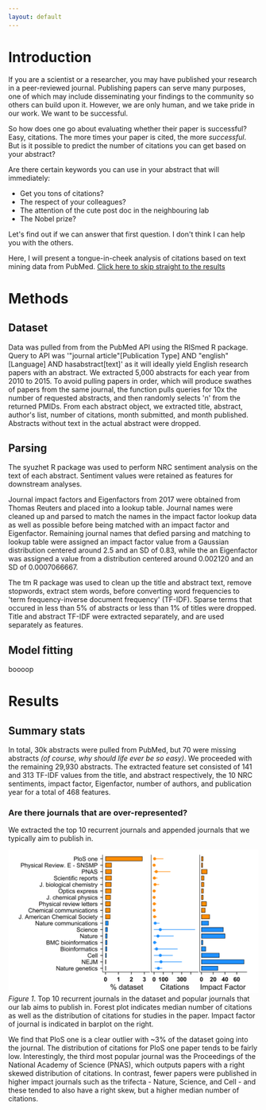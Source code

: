 ```yaml
---
layout: default
---
```


# Introduction

If you are a scientist or a researcher, you may have published your research in a peer-reviewed journal. Publishing papers can serve many purposes, one of which may include disseminating your findings to the community so others can build upon it. However, we are only human, and we take pride in our work. We want to be successful.

So how does one go about evaluating whether their paper is successful? Easy, citations. 
The more times your paper is cited, the more _successful_. But is it possible to predict the number of citations you can get based on your abstract? 

Are there certain keywords you can use in your abstract that will immediately:
- Get you tons of citations? 
- The respect of your colleagues?
- The attention of the cute post doc in the neighbouring lab
- The Nobel prize? 

Let's find out if we can answer that first question. I don't think I can help you with the others.

Here, I will present a tongue-in-cheek analysis of citations based on text mining data from PubMed. 
[Click here to skip straight to the results](https://huangchv.github.io/fun_with_pubmed#Results)

# Methods
## Dataset 
Data was pulled from from the PubMed API using the RISmed R package. Query to API was '"journal article"[Publication Type] AND "english"[Language] AND hasabstract[text]' as it will ideally yield English research papers with an abstract. We extracted 5,000 abstracts for each year from 2010 to 2015. To avoid pulling papers in order, which will produce swathes of papers from the same journal, the function pulls queries for 10x the number of requested abstracts, and then randomly selects 'n' from the returned PMIDs. From each abstract object, we extracted title, abstract, author's list, number of citations, month submitted, and month published. Abstracts without text in the actual abstract were dropped.

## Parsing 
The syuzhet R package was used to perform NRC sentiment analysis on the text of each abstract. Sentiment values were retained as features for downstream analyses.

Journal impact factors and Eigenfactors from 2017 were obtained from Thomas Reuters and placed into a lookup table. Journal names were cleaned up and parsed to match the names in the impact factor lookup data as well as possible before being matched with an impact factor and Eigenfactor. Remaining journal names that defied parsing and matching to lookup table were assigned an impact factor value from a Gaussian distribution centered around 2.5 and an SD of 0.83, while the an Eigenfactor was assigned a value from a distribution centered around 0.002120 and an SD of 0.0007066667.

The tm R package was used to clean up the title and abstract text, remove stopwords, extract stem words, before converting word frequencies to 'term frequency-inverse document frequency' (TF-IDF). Sparse terms that occured in less than 5% of abstracts or less than 1% of titles were dropped. Title and abstract TF-IDF were extracted separately, and are used separately as features. 

## Model fitting
boooop

# Results
## Summary stats
In total, 30k abstracts were pulled from PubMed, but 70 were missing abstracts *(of course, why should life ever be so easy)*. We proceeded with the remaining 29,930 abstracts. The extracted feature set consisted of 141 and 313 TF-IDF values from the title, and abstract respectively, the 10 NRC sentiments, impact factor, Eigenfactor, number of authors, and publication year for a total of 468 features. 

### Are there journals that are over-represented?
We extracted the top 10 recurrent journals and appended journals that we typically aim to publish in. 

![alt text](https://github.com/huangchv/fun_with_pubmed/blob/master/docs/result_images/2017-09-10_popular_journals.png "Figure 1. Popular Journals")
*Figure 1*. Top 10 recurrent journals in the dataset and popular journals that our lab aims to publish in. Forest plot indicates median number of citations as well as the distribution of citations for studies in the paper. Impact factor of journal is indicated in barplot on the right. 

We find that PloS one is a clear outlier with ~3% of the dataset going into the journal. The distribution of citations for PloS one paper tends to be fairly low. Interestingly, the third most popular journal was the Proceedings of the National Academy of Science (PNAS), which outputs papers with a right skewed distribution of citations. In contrast, fewer papers were published in higher impact journals such as the trifecta - Nature, Science, and Cell - and these tended to also have a right skew, but a higher median number of citations. 

